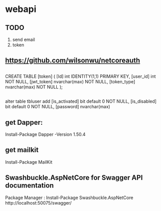 # webapi

## TODO
1. send email
2. token


## https://github.com/wilsonwu/netcoreauth

##
CREATE TABLE [token] (
    [Id] int IDENTITY(1,1) PRIMARY KEY,
    [user_id] int NOT NULL,
    [jwt_token] nvarchar(max) NOT NULL,
    [token_type] nvarchar(max) NOT NULL
);
##
alter table tbluser add [is_activated] bit default 0 NOT NULL,
    [is_disabled] bit default 0 NOT NULL,
    [password] nvarchar(max)


## get Dapper:
Install-Package Dapper -Version 1.50.4

## get mailkit
Install-Package MailKit

## Swashbuckle.AspNetCore for Swagger API documentation
Package Manager : Install-Package Swashbuckle.AspNetCore
http://localhost:50075/swagger/